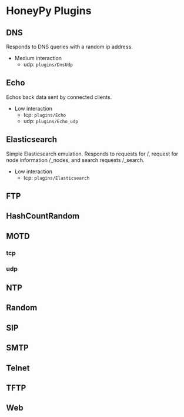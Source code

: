 # HoneyPy Plugins

## DNS

Responds to DNS queries with a random ip address.

- Medium interaction
    - udp: `plugins/DnsUdp`

## Echo

Echos back data sent by connected clients.

- Low interaction
    - tcp: `plugins/Echo`
    - udp: `plugins/Echo_udp`

## Elasticsearch

Simple Elasticsearch emulation. Responds to requests for /, request for node information /_nodes, and search requests /_search.

- Low interaction
    - tcp: `plugins/Elasticsearch`

## FTP

## HashCountRandom

## MOTD

### tcp

### udp

## NTP

## Random

## SIP

## SMTP

## Telnet

## TFTP

## Web
